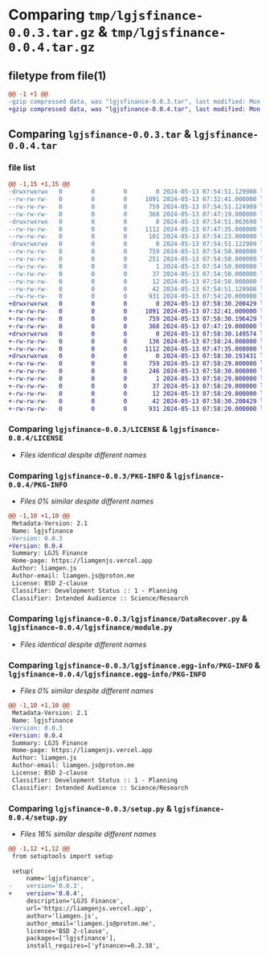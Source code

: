 # Comparing `tmp/lgjsfinance-0.0.3.tar.gz` & `tmp/lgjsfinance-0.0.4.tar.gz`

## filetype from file(1)

```diff
@@ -1 +1 @@
-gzip compressed data, was "lgjsfinance-0.0.3.tar", last modified: Mon May 13 07:54:51 2024, max compression
+gzip compressed data, was "lgjsfinance-0.0.4.tar", last modified: Mon May 13 07:58:30 2024, max compression
```

## Comparing `lgjsfinance-0.0.3.tar` & `lgjsfinance-0.0.4.tar`

### file list

```diff
@@ -1,15 +1,15 @@
-drwxrwxrwx   0        0        0        0 2024-05-13 07:54:51.129908 lgjsfinance-0.0.3/
--rw-rw-rw-   0        0        0     1091 2024-05-13 07:32:41.000000 lgjsfinance-0.0.3/LICENSE
--rw-rw-rw-   0        0        0      759 2024-05-13 07:54:51.124909 lgjsfinance-0.0.3/PKG-INFO
--rw-rw-rw-   0        0        0      368 2024-05-13 07:47:19.000000 lgjsfinance-0.0.3/README.md
-drwxrwxrwx   0        0        0        0 2024-05-13 07:54:51.063698 lgjsfinance-0.0.3/lgjsfinance/
--rw-rw-rw-   0        0        0     1112 2024-05-13 07:47:35.000000 lgjsfinance-0.0.3/lgjsfinance/DataRecover.py
--rw-rw-rw-   0        0        0      101 2024-05-13 07:54:23.000000 lgjsfinance-0.0.3/lgjsfinance/__init__.py
-drwxrwxrwx   0        0        0        0 2024-05-13 07:54:51.122909 lgjsfinance-0.0.3/lgjsfinance.egg-info/
--rw-rw-rw-   0        0        0      759 2024-05-13 07:54:50.000000 lgjsfinance-0.0.3/lgjsfinance.egg-info/PKG-INFO
--rw-rw-rw-   0        0        0      251 2024-05-13 07:54:50.000000 lgjsfinance-0.0.3/lgjsfinance.egg-info/SOURCES.txt
--rw-rw-rw-   0        0        0        1 2024-05-13 07:54:50.000000 lgjsfinance-0.0.3/lgjsfinance.egg-info/dependency_links.txt
--rw-rw-rw-   0        0        0       37 2024-05-13 07:54:50.000000 lgjsfinance-0.0.3/lgjsfinance.egg-info/requires.txt
--rw-rw-rw-   0        0        0       12 2024-05-13 07:54:50.000000 lgjsfinance-0.0.3/lgjsfinance.egg-info/top_level.txt
--rw-rw-rw-   0        0        0       42 2024-05-13 07:54:51.129908 lgjsfinance-0.0.3/setup.cfg
--rw-rw-rw-   0        0        0      931 2024-05-13 07:54:20.000000 lgjsfinance-0.0.3/setup.py
+drwxrwxrwx   0        0        0        0 2024-05-13 07:58:30.200429 lgjsfinance-0.0.4/
+-rw-rw-rw-   0        0        0     1091 2024-05-13 07:32:41.000000 lgjsfinance-0.0.4/LICENSE
+-rw-rw-rw-   0        0        0      759 2024-05-13 07:58:30.196429 lgjsfinance-0.0.4/PKG-INFO
+-rw-rw-rw-   0        0        0      368 2024-05-13 07:47:19.000000 lgjsfinance-0.0.4/README.md
+drwxrwxrwx   0        0        0        0 2024-05-13 07:58:30.149574 lgjsfinance-0.0.4/lgjsfinance/
+-rw-rw-rw-   0        0        0      136 2024-05-13 07:58:24.000000 lgjsfinance-0.0.4/lgjsfinance/__init__.py
+-rw-rw-rw-   0        0        0     1112 2024-05-13 07:47:35.000000 lgjsfinance-0.0.4/lgjsfinance/module.py
+drwxrwxrwx   0        0        0        0 2024-05-13 07:58:30.193431 lgjsfinance-0.0.4/lgjsfinance.egg-info/
+-rw-rw-rw-   0        0        0      759 2024-05-13 07:58:29.000000 lgjsfinance-0.0.4/lgjsfinance.egg-info/PKG-INFO
+-rw-rw-rw-   0        0        0      246 2024-05-13 07:58:30.000000 lgjsfinance-0.0.4/lgjsfinance.egg-info/SOURCES.txt
+-rw-rw-rw-   0        0        0        1 2024-05-13 07:58:29.000000 lgjsfinance-0.0.4/lgjsfinance.egg-info/dependency_links.txt
+-rw-rw-rw-   0        0        0       37 2024-05-13 07:58:29.000000 lgjsfinance-0.0.4/lgjsfinance.egg-info/requires.txt
+-rw-rw-rw-   0        0        0       12 2024-05-13 07:58:29.000000 lgjsfinance-0.0.4/lgjsfinance.egg-info/top_level.txt
+-rw-rw-rw-   0        0        0       42 2024-05-13 07:58:30.200429 lgjsfinance-0.0.4/setup.cfg
+-rw-rw-rw-   0        0        0      931 2024-05-13 07:58:20.000000 lgjsfinance-0.0.4/setup.py
```

### Comparing `lgjsfinance-0.0.3/LICENSE` & `lgjsfinance-0.0.4/LICENSE`

 * *Files identical despite different names*

### Comparing `lgjsfinance-0.0.3/PKG-INFO` & `lgjsfinance-0.0.4/PKG-INFO`

 * *Files 0% similar despite different names*

```diff
@@ -1,10 +1,10 @@
 Metadata-Version: 2.1
 Name: lgjsfinance
-Version: 0.0.3
+Version: 0.0.4
 Summary: LGJS Finance
 Home-page: https://liamgenjs.vercel.app
 Author: liamgen.js
 Author-email: liamgen.js@proton.me
 License: BSD 2-clause
 Classifier: Development Status :: 1 - Planning
 Classifier: Intended Audience :: Science/Research
```

### Comparing `lgjsfinance-0.0.3/lgjsfinance/DataRecover.py` & `lgjsfinance-0.0.4/lgjsfinance/module.py`

 * *Files identical despite different names*

### Comparing `lgjsfinance-0.0.3/lgjsfinance.egg-info/PKG-INFO` & `lgjsfinance-0.0.4/lgjsfinance.egg-info/PKG-INFO`

 * *Files 0% similar despite different names*

```diff
@@ -1,10 +1,10 @@
 Metadata-Version: 2.1
 Name: lgjsfinance
-Version: 0.0.3
+Version: 0.0.4
 Summary: LGJS Finance
 Home-page: https://liamgenjs.vercel.app
 Author: liamgen.js
 Author-email: liamgen.js@proton.me
 License: BSD 2-clause
 Classifier: Development Status :: 1 - Planning
 Classifier: Intended Audience :: Science/Research
```

### Comparing `lgjsfinance-0.0.3/setup.py` & `lgjsfinance-0.0.4/setup.py`

 * *Files 16% similar despite different names*

```diff
@@ -1,12 +1,12 @@
 from setuptools import setup
 
 setup(
     name='lgjsfinance',
-    version='0.0.3',    
+    version='0.0.4',    
     description='LGJS Finance',
     url='https://liamgenjs.vercel.app',
     author='liamgen.js',
     author_email='liamgen.js@proton.me',
     license='BSD 2-clause',
     packages=['lgjsfinance'],
     install_requires=['yfinance>=0.2.38',
```

